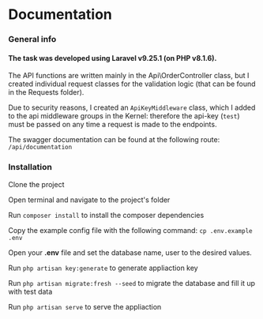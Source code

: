 
# Documentation

### General info

#### The task was developed using Laravel v9.25.1 (on PHP v8.1.6).

The API functions are written mainly in the Api\OrderController class,
but I created individual request classes for the validation logic (that can be found in the Requests folder).

Due to security reasons, I created an `ApiKeyMiddleware` class, which I added to the api middleware groups in the Kernel:
therefore the api-key (`test`) must be passed on any time a request is made to the endpoints.

The swagger documentation can be found at the following route: `/api/documentation`



### Installation


Clone the project

Open terminal and navigate to the project's folder

Run `composer install` to install the composer dependencies

Copy the example config file with the following command: `cp .env.example .env`

Open your **.env** file and set the database name, user to the desired values.

Run `php artisan key:generate` to generate appliaction key

Run `php artisan migrate:fresh --seed` to migrate the database and fill it up with test data

Run `php artisan serve` to serve the appliaction

